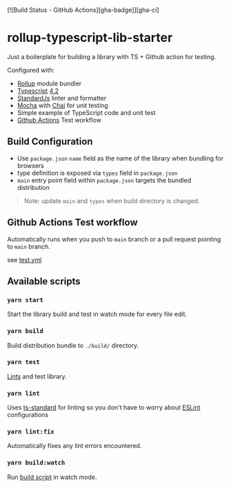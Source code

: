 [![Build Status - GitHub Actions][gha-badge]][gha-ci]

# rollup-typescript-lib-starter

Just a boilerplate for building a library with TS + Github action for testing.

Configured with:

- [Rollup](https://rollupjs.org/) module bundler
- [Typescript](https://www.typescriptlang.org/) [4.2](https://www.typescriptlang.org/docs/handbook/release-notes/typescript-4-2.html)
- [StandardJs](https://standardjs.com/) linter and formatter
- [Mocha](https://mochajs.org/) with [Chai](https://www.chaijs.com/) for unit testing
- Simple example of TypeScript code and unit test
- [Github Actions](https://github.com/features/actions) Test workflow

## Build Configuration

- Use `package.json` `name` field as the name of the library when bundling for browsers
- type definition is exposed via `types` field in `package.json`
- `main` entry point field within `package.json` targets the bundled distribution

> Note: update `main` and `types` when build directory is changed.

## Github Actions Test workflow

Automatically runs when you push to `main` branch or a pull request pointing to `main` branch.

see [test.yml](./.github/workflows/test.yml)

## Available scripts

### `yarn start`

Start the library build and test in watch mode for every file edit.

### `yarn build`

Build distribution bundle to `./build/` directory.

### `yarn test`

[Lints](#yarn-lint) and test library.

### `yarn lint`

Uses [ts-standard](https://github.com/standard/ts-standard) for linting so you don't have to worry about [ESLint](https://eslint.org/) configurations

### `yarn lint:fix`

Automatically fixes any lint errors encountered.

### `yarn build:watch`

Run [build script](#yarn-build) in watch mode.
